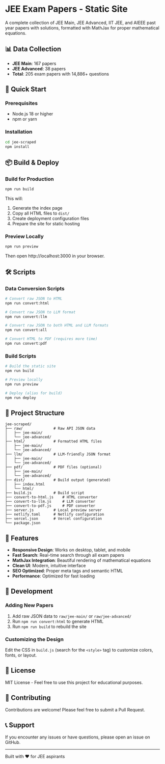# JEE Exam Papers - Static Site

A complete collection of JEE Main, JEE Advanced, IIT JEE, and AIEEE past year papers with solutions, formatted with MathJax for proper mathematical equations.

## 📊 Data Collection

- **JEE Main**: 167 papers
- **JEE Advanced**: 38 papers
- **Total**: 205 exam papers with 14,886+ questions

## 🚀 Quick Start

### Prerequisites

- Node.js 18 or higher
- npm or yarn

### Installation

```bash
cd jee-scraped
npm install
```

## 📦 Build & Deploy

### Build for Production

```bash
npm run build
```

This will:
1. Generate the index page
2. Copy all HTML files to `dist/`
3. Create deployment configuration files
4. Prepare the site for static hosting

### Preview Locally

```bash
npm run preview
```

Then open http://localhost:3000 in your browser.

## 🛠 Scripts

### Data Conversion Scripts

```bash
# Convert raw JSON to HTML
npm run convert:html

# Convert raw JSON to LLM format
npm run convert:llm

# Convert raw JSON to both HTML and LLM formats
npm run convert:all

# Convert HTML to PDF (requires more time)
npm run convert:pdf
```

### Build Scripts

```bash
# Build the static site
npm run build

# Preview locally
npm run preview

# Deploy (alias for build)
npm run deploy
```

## 📁 Project Structure

```
jee-scraped/
├── raw/              # Raw API JSON data
│   ├── jee-main/
│   └── jee-advanced/
├── html/             # Formatted HTML files
│   ├── jee-main/
│   └── jee-advanced/
├── llm/              # LLM-friendly JSON format
│   ├── jee-main/
│   └── jee-advanced/
├── pdf/              # PDF files (optional)
│   ├── jee-main/
│   └── jee-advanced/
├── dist/             # Build output (generated)
│   ├── index.html
│   └── html/
├── build.js          # Build script
├── convert-to-html.js    # HTML converter
├── convert-to-llm.js     # LLM converter
├── convert-to-pdf.js     # PDF converter
├── server.js         # Local preview server
├── netlify.toml      # Netlify configuration
├── vercel.json       # Vercel configuration
└── package.json
```

## 🎨 Features

- **Responsive Design**: Works on desktop, tablet, and mobile
- **Fast Search**: Real-time search through all exam papers
- **MathJax Integration**: Beautiful rendering of mathematical equations
- **Clean UI**: Modern, intuitive interface
- **SEO Optimized**: Proper meta tags and semantic HTML
- **Performance**: Optimized for fast loading

## 🔧 Development

### Adding New Papers

1. Add raw JSON data to `raw/jee-main/` or `raw/jee-advanced/`
2. Run `npm run convert:html` to generate HTML
3. Run `npm run build` to rebuild the site

### Customizing the Design

Edit the CSS in `build.js` (search for the `<style>` tag) to customize colors, fonts, or layout.

## 📝 License

MIT License - Feel free to use this project for educational purposes.

## 🤝 Contributing

Contributions are welcome! Please feel free to submit a Pull Request.

## 📞 Support

If you encounter any issues or have questions, please open an issue on GitHub.

---

Built with ❤️ for JEE aspirants

